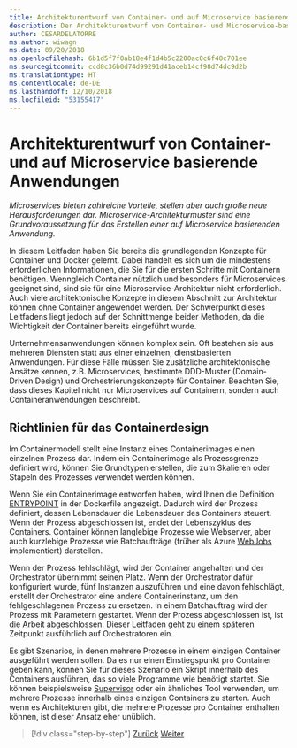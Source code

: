 ```yaml
---
title: Architekturentwurf von Container- und auf Microservice basierende Anwendungen
description: Der Architekturentwurf von Container- und Microservice-basierten Anwendungen ist keine Kleinigkeit und sollte nicht auf die leichte Schulter genommen werden. Machen Sie sich in diesem Kapitel mit den Kernkonzepten vertraut.
author: CESARDELATORRE
ms.author: wiwagn
ms.date: 09/20/2018
ms.openlocfilehash: 6b1d5f7f0ab18e4f1d4b5c2200ac0c6f40c701ee
ms.sourcegitcommit: ccd8c36b0d74d99291d41aceb14cf98d74dc9d2b
ms.translationtype: HT
ms.contentlocale: de-DE
ms.lasthandoff: 12/10/2018
ms.locfileid: "53155417"
---
```

# <a name="architecting-container-and-microservice-based-applications"></a>Architekturentwurf von Container- und auf Microservice basierende Anwendungen

*Microservices bieten zahlreiche Vorteile, stellen aber auch große neue Herausforderungen dar. Microservice-Architekturmuster sind eine Grundvoraussetzung für das Erstellen einer auf Microservice basierenden Anwendung.*

In diesem Leitfaden haben Sie bereits die grundlegenden Konzepte für Container und Docker gelernt. Dabei handelt es sich um die mindestens erforderlichen Informationen, die Sie für die ersten Schritte mit Containern benötigen. Wenngleich Container nützlich und besonders für Microservices geeignet sind, sind sie für eine Microservice-Architektur nicht erforderlich. Auch viele architektonische Konzepte in diesem Abschnitt zur Architektur können ohne Container angewendet werden. Der Schwerpunkt dieses Leitfadens liegt jedoch auf der Schnittmenge beider Methoden, da die Wichtigkeit der Container bereits eingeführt wurde.

Unternehmensanwendungen können komplex sein. Oft bestehen sie aus mehreren Diensten statt aus einer einzelnen, dienstbasierten Anwendungen. Für diese Fälle müssen Sie zusätzliche architektonische Ansätze kennen, z.B. Microservices, bestimmte DDD-Muster (Domain-Driven Design) und Orchestrierungskonzepte für Container. Beachten Sie, dass dieses Kapitel nicht nur Microservices auf Containern, sondern auch Containeranwendungen beschreibt.

## <a name="container-design-principles"></a>Richtlinien für das Containerdesign

Im Containermodell stellt eine Instanz eines Containerimages einen einzelnen Prozess dar. Indem ein Containerimage als Prozessgrenze definiert wird, können Sie Grundtypen erstellen, die zum Skalieren oder Stapeln des Prozesses verwendet werden können.

Wenn Sie ein Containerimage entworfen haben, wird Ihnen die Definition [ENTRYPOINT](https://docs.docker.com/engine/reference/builder/#entrypoint) in der Dockerfile angezeigt. Dadurch wird der Prozess definiert, dessen Lebensdauer die Lebensdauer des Containers steuert. Wenn der Prozess abgeschlossen ist, endet der Lebenszyklus des Containers. Container können langlebige Prozesse wie Webserver, aber auch kurzlebige Prozesse wie Batchaufträge (früher als Azure [WebJobs](https://github.com/Azure/azure-webjobs-sdk/wiki) implementiert) darstellen.

Wenn der Prozess fehlschlägt, wird der Container angehalten und der Orchestrator übernimmt seinen Platz. Wenn der Orchestrator dafür konfiguriert wurde, fünf Instanzen auszuführen und eine davon fehlschlägt, erstellt der Orchestrator eine andere Containerinstanz, um den fehlgeschlagenen Prozess zu ersetzen. In einem Batchauftrag wird der Prozess mit Parametern gestartet. Wenn der Prozess abgeschlossen ist, ist die Arbeit abgeschlossen. Dieser Leitfaden geht zu einem späteren Zeitpunkt ausführlich auf Orchestratoren ein.

Es gibt Szenarios, in denen mehrere Prozesse in einem einzigen Container ausgeführt werden sollen. Da es nur einen Einstiegspunkt pro Container geben kann, können Sie für dieses Szenario ein Skript innerhalb des Containers ausführen, das so viele Programme wie benötigt startet. Sie können beispielsweise [Supervisor](http://supervisord.org/) oder ein ähnliches Tool verwenden, um mehrere Prozesse innerhalb eines einzigen Containers zu starten. Auch wenn es Architekturen gibt, die mehrere Prozesse pro Container enthalten können, ist dieser Ansatz eher unüblich.

>[!div class="step-by-step"]
>[Zurück](../net-core-net-framework-containers/official-net-docker-images.md)
>[Weiter](containerize-monolithic-applications.md)
